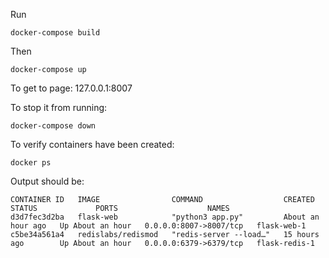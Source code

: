 Run

```
docker-compose build
```

Then 

```
docker-compose up
```

To get to page: 127.0.0.1:8007

To stop it from running: 

```
docker-compose down
```

To verify containers have been created: 
```
docker ps
```
Output should be: 
```
CONTAINER ID   IMAGE                COMMAND                  CREATED             STATUS             PORTS                    NAMES
d3d7fec3d2ba   flask-web            "python3 app.py"         About an hour ago   Up About an hour   0.0.0.0:8007->8007/tcp   flask-web-1
c5be34a561a4   redislabs/redismod   "redis-server --load…"   15 hours ago        Up About an hour   0.0.0.0:6379->6379/tcp   flask-redis-1
```